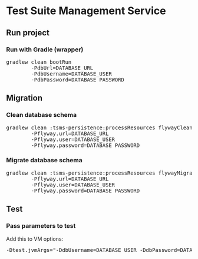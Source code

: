 # Test Suite Management Service

## Run project

### Run with Gradle (wrapper)
<pre>gradlew clean bootRun
        -PdbUrl=DATABASE_URL
        -PdbUsername=DATABASE_USER
        -PdbPassword=DATABASE_PASSWORD</pre>

## Migration

### Clean database schema
<pre>gradlew clean :tsms-persistence:processResources flywayClean
        -Pflyway.url=DATABASE_URL
        -Pflyway.user=DATABASE_USER
        -Pflyway.password=DATABASE_PASSWORD</pre>

### Migrate database schema
<pre>gradlew clean :tsms-persistence:processResources flywayMigrate
        -Pflyway.url=DATABASE_URL
        -Pflyway.user=DATABASE_USER
        -Pflyway.password=DATABASE_PASSWORD</pre>
        
## Test

### Pass parameters to test
Add this to VM options:
<pre>-Dtest.jvmArgs="-DdbUsername=DATABASE_USER -DdbPassword=DATABASE_PASSWORD -DdbUrl=DATABASE_URL"</pre>